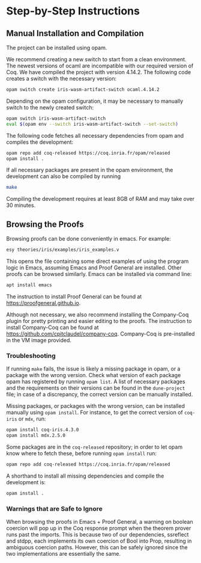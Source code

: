 # Step-by-Step Instructions

## Manual Installation and Compilation

The project can be installed using opam.

We recommend creating a new switch to start from a clean environment. The newest versions of ocaml are incompatible with our required version of Coq. We have compiled the project with version 4.14.2. The following code creates a switch with the necessary version:
```bash
opam switch create iris-wasm-artifact-switch ocaml.4.14.2
```

Depending on the opam configuration, it may be necessary to manually switch to the newly created switch:
```bash
opam switch iris-wasm-artifact-switch
eval $(opam env --switch iris-wasm-artifact-switch --set-switch)
```

The following code fetches all necessary dependencies from opam and compiles the development:
```bash
opam repo add coq-released https://coq.inria.fr/opam/released
opam install .
```

If all necessary packages are present in the opam environment, the development can also be compiled by running
```bash
make
```

Compiling the development requires at least 8GB of RAM and may take over 30 minutes.

## Browsing the Proofs

Browsing proofs can be done conveniently in emacs. For example:

```bash
esy theories/iris/examples/iris_examples.v
```
This opens the file containing some direct examples of using the program logic in Emacs, assuming Emacs and Proof General are installed. Other proofs can be browsed similarly. Emacs can be installed via command line:
```bash
apt install emacs
```

The instruction to install Proof General can be found at https://proofgeneral.github.io.

Although not necessary, we also recommend installing the Company-Coq plugin for pretty printing and easier editing to the proofs. The instruction to install Company-Coq can be found at https://github.com/cpitclaudel/company-coq. Company-Coq is pre-installed in the VM image provided.

### Troubleshooting

If running `make` fails, the issue is likely a missing package in opam, or a package with the wrong version. Check what version of each package opam has registered by running `opam list`. A list of necessary packages and the requirements on their versions can be found in the `dune-project` file; in case of a discrepancy, the correct version can be manually installed.

Missing packages, or packages with the wrong version, can be installed manually using `opam install`. For instance, to get the correct version of `coq-iris` or `mdx`, run:
```bash
opam install coq-iris.4.3.0
opam install mdx.2.5.0
```

Some packages are in the `coq-released` repository; in order to let opam know where to fetch these, before running `opam install` run:
```bash
opam repo add coq-released https://coq.inria.fr/opam/released
```

A shorthand to install all missing dependencies and compile the development is:
```bash
opam install .
```

### Warnings that are Safe to Ignore

When browsing the proofs in Emacs + Proof General, a warning on boolean coercion will pop up in the Coq response prompt when the theorem prover runs past the imports. This is because two of our dependencies, ssreflect and stdpp, each implements its own coercion of Bool into Prop, resulting in ambiguous coercion paths. However, this can be safely ignored since the two implementations are essentially the same.


